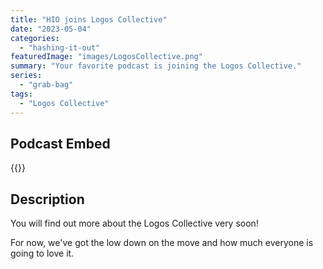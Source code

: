```yaml
---
title: "HIO joins Logos Collective"
date: "2023-05-04"
categories: 
  - "hashing-it-out"
featuredImage: "images/LogosCollective.png"
summary: "Your favorite podcast is joining the Logos Collective."
series:
  - "grab-bag"
tags:
  - "Logos Collective"
---
```


## Podcast Embed
{{<podcast-embed url="https://player.simplecast.com/2268e563-9aa6-4292-8cc3-1a66490f6faa?dark=false&color=EE6E04">}}


## Description
You will find out more about the Logos Collective very soon!

For now, we've got the low down on the move and how much everyone is going to love it.


